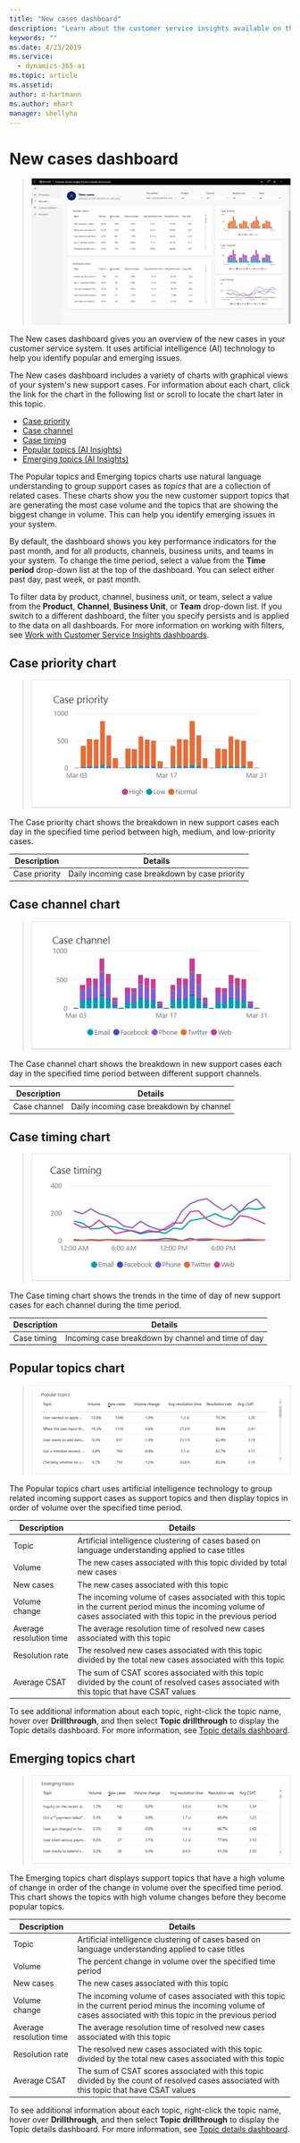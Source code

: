 ```yaml
---
title: "New cases dashboard"
description: "Learn about the customer service insights available on the New cases dashboard."
keywords: ""
ms.date: 4/23/2019
ms.service:
  - dynamics-365-ai
ms.topic: article
ms.assetid: 
author: m-hartmann
ms.author: mhart
manager: shellyha
---
```


# New cases dashboard​

> ![New cases dashboard](media/new-cases.png)

The New cases dashboard gives you an overview of the new cases in your customer service system. It uses artificial intelligence (AI) technology to help you identify popular and emerging issues.

The New cases dashboard includes a variety of charts with graphical views of your system's new support cases. For information about each chart, click the link for the chart in the following list or scroll to locate the chart later in this topic.

* [Case priority](#case-priority-chart)
* [Case channel](#case-channel-chart)
* [Case timing](#case-timing-chart)
* [Popular topics (AI Insights)](#popular-topics-chart)
* [Emerging topics (AI Insights)](#emerging-topics-chart)

The Popular topics and Emerging topics charts use natural language understanding to group support cases as *topics* that are a collection of related cases. These charts show you the new customer support topics that are generating the most case volume and the topics that are showing the biggest change in volume. This can help you identify emerging issues in your system.

By default, the dashboard shows you key performance indicators for the past month, and for all products, channels, business units, and teams in your system. To change the time period, select a value from the **Time period** drop-down list at the top of the dashboard. You can select either past day, past week, or past month.

To filter data by product, channel, business unit, or team, select a value from the **Product**, **Channel**, **Business Unit**, or **Team** drop-down list. If you switch to a different dashboard, the filter you specify persists and is applied to the data on all dashboards. For more information on working with filters, see [Work with Customer Service Insights dashboards](use-dashboard-sample-data.md).

## Case priority chart

> ![Case priority chart](media/case-priority.png)

The Case priority chart shows the breakdown in new support cases each day in the specified time period between high, medium, and low-priority cases.

Description | Details
----------- | -------
Case priority | Daily incoming case breakdown by case priority

## Case channel chart

> ![Case channel chart](media/case-channel.png)

The Case channel chart shows the breakdown in new support cases each day in the specified time period between different support channels.

Description | Details
----------- | -------
Case channel | Daily incoming case breakdown by channel

## Case timing chart

> ![Case timing chart](media/case-timing.png)

The Case timing chart shows the trends in the time of day of new support cases for each channel during the time period.

Description | Details
----------- | -------
Case timing | Incoming case breakdown by channel and time of day

## Popular topics chart

> ![Popular topics chart](media/popular-topics.png)

The Popular topics chart uses artificial intelligence technology to group related incoming support cases as support topics and then display topics in order of volume over the specified time period.

Description | Details
----------- | -------
Topic | Artificial intelligence clustering of cases based on language understanding applied to case titles
Volume | The new cases associated with this topic divided by total new cases
New cases | The new cases associated with this topic
Volume change | The incoming volume of cases associated with this topic in the current period minus the incoming volume of cases associated with this topic in the previous period
Average resolution time | The average resolution time of resolved new cases associated with this topic
Resolution rate | The resolved new cases associated with this topic divided by the total new cases associated with this topic
Average CSAT  | The sum of CSAT scores associated with this topic divided by the count of resolved cases associated with this topic that have CSAT values

To see additional information about each topic, right-click the topic name, hover over **Drillthrough**, and then select **Topic drillthrough** to display the Topic details dashboard. For more information, see [Topic details dashboard](dashboard-topic-details.md).

## Emerging topics chart

> ![Emerging topics chart](media/emerging-topics.png)

The Emerging topics chart displays support topics that have a high volume of change in order of the change in volume over the specified time period. This chart shows the topics with high volume changes before they become popular topics.

Description | Details
----------- | -------
Topic | Artificial intelligence clustering of cases based on language understanding applied to case titles
Volume | The percent change in volume over the specified time period
New cases | The new cases associated with this topic
Volume change | The incoming volume of cases associated with this topic in the current period minus the incoming volume of cases associated with this topic in the previous period
Average resolution time | The average resolution time of resolved new cases associated with this topic
Resolution rate | The resolved new cases associated with this topic divided by the total new cases associated with this topic
Average CSAT  | The sum of CSAT scores associated with this topic divided by the count of resolved cases associated with this topic that have CSAT values

To see additional information about each topic, right-click the topic name, hover over **Drillthrough**, and then select **Topic drillthrough** to display the Topic details dashboard. For more information, see [Topic details dashboard](dashboard-topic-details.md).
